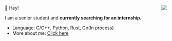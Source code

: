 👻 Hey!
<img align="right" src="https://github-readme-stats.vercel.app/api?username=coldinke&show_icons=true" />

I am a senior student 
and <b>currently searching for an internship.</b>

- Language: C/C++, Python, Rust, Go(In process)
- More about me: [Click here](https://blog.v1nci.xyz/about/)

<!--
**coldinke/coldinke** is a ✨ _special_ ✨ repository because its `README.md` (this file) appears on your GitHub profile.

Here are some ideas to get you started:

- 🔭 I’m currently working on ...
- 🌱 I’m currently learning ...
- 👯 I’m looking to collaborate on ...
- 🤔 I’m looking for help with ...
- 💬 Ask me about ...
- 📫 How to reach me: ...
- 😄 Pronouns: ...
- ⚡ Fun fact: ...
-->


